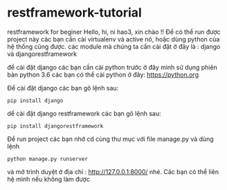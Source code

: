 # restframework-tutorial
restframework for beginer
Hello, hi, ni hao3, xin chào !! 
Để có thể run được project này các bạn cần cài virtualenv và active nó, hoặc dùng python của hệ thống cũng được. 
các module mà chúng ta cần cài đặt ở đây là :
django và djangorestframework

để cài đặt django các bạn cần cài python trước ở đây mình sử dụng phiên bản python 3.6 các bạn có thể cài python ở đây:
https://python.org

Để cài đặt django các bạn gõ lệnh sau:
```console
pip install django
```
dể cài đặt django restframework các bạn gõ lệnh sau:
```console
pip install djangorestframework
```
Để run project các bạn nhớ cd cùng thư mục với file manage.py và dùng lệnh
```console
python manage.py runserver
```

và mở trình duyệt ở địa chỉ : http://127.0.0.1:8000/  nhé. 
Các bạn có thể liên hệ mình nếu không làm được

